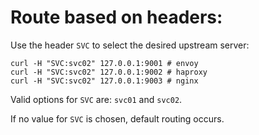 # Route based on headers:

Use the header `SVC` to select the desired upstream server:
```
curl -H "SVC:svc02" 127.0.0.1:9001 # envoy
curl -H "SVC:svc02" 127.0.0.1:9002 # haproxy
curl -H "SVC:svc02" 127.0.0.1:9003 # nginx
```
Valid options for `SVC` are: `svc01` and `svc02`.

If no value for `SVC` is chosen, default routing occurs.
